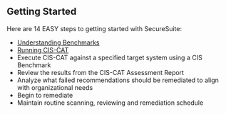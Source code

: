 ## Getting Started ##
Here are 14 EASY steps to getting started with SecureSuite:

- [Understanding Benchmarks](/benchmarks/BenchmarksGuide.md)
- [Running CIS-CAT](/CIS-CAT/CIS-CATGuide.md)
- Execute CIS-CAT against a specified target system using a CIS Benchmark
- Review the results from the CIS-CAT Assessment Report
- Analyze what failed recommendations should be remediated to align with organizational needs
- Begin to remediate
- Maintain routine scanning, reviewing and remediation schedule
